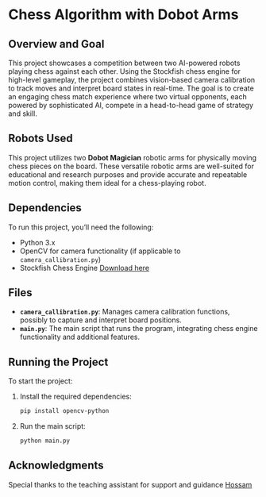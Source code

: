 # Chess Algorithm with Dobot Arms

## Overview and Goal
This project showcases a competition between two AI-powered robots playing chess against each other. Using the Stockfish chess engine for high-level gameplay, the project combines vision-based camera calibration to track moves and interpret board states in real-time. The goal is to create an engaging chess match experience where two virtual opponents, each powered by sophisticated AI, compete in a head-to-head game of strategy and skill.

## Robots Used
This project utilizes two **Dobot Magician** robotic arms for physically moving chess pieces on the board. These versatile robotic arms are well-suited for educational and research purposes and provide accurate and repeatable motion control, making them ideal for a chess-playing robot.

## Dependencies
To run this project, you’ll need the following:
- Python 3.x
- OpenCV for camera functionality (if applicable to `camera_callibration.py`)
- Stockfish Chess Engine [Download here](https://stockfishchess.org)

## Files
- **`camera_callibration.py`**: Manages camera calibration functions, possibly to capture and interpret board positions.
- **`main.py`**: The main script that runs the program, integrating chess engine functionality and additional features.

## Running the Project
To start the project:
1. Install the required dependencies:
   ```bash
   pip install opencv-python
   ```
2. Run the main script:
   ```bash
   python main.py
   ```

## Acknowledgments

  Special thanks to the teaching assistant for support and guidance [Hossam](https://github.com/Hossamvs)
